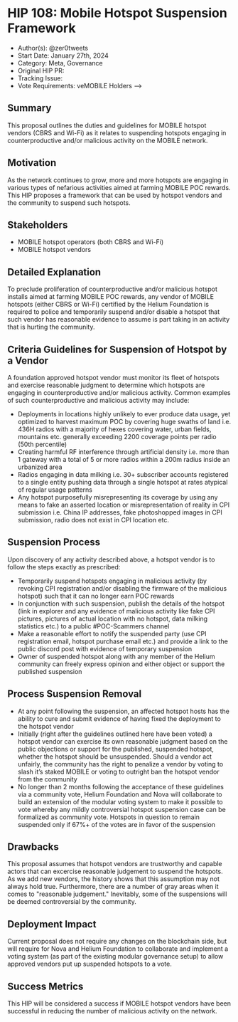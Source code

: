 # HIP 108: Mobile Hotspot Suspension Framework

- Author(s): @zer0tweets
- Start Date: January 27th, 2024
- Category: Meta, Governance
- Original HIP PR:
- Tracking Issue: 
- Vote Requirements: veMOBILE Holders -->

## Summary

This proposal outlines the duties and guidelines for MOBILE hotspot vendors (CBRS and Wi-Fi) as it relates to suspending hotspots engaging in counterproductive and/or malicious activity on the MOBILE network. 

## Motivation

As the network continues to grow, more and more hotspots are engaging in various types of nefarious activities aimed at farming MOBILE POC rewards. This HIP proposes a framework that can be used by hotspot vendors and the community to suspend such hotspots. 

## Stakeholders

- MOBILE hotspot operators (both CBRS and Wi-Fi)
- MOBILE hotspot vendors

## Detailed Explanation

To preclude proliferation of counterproductive and/or malicious hotspot installs aimed at farming MOBILE POC rewards, any vendor of MOBILE hotspots (either CBRS or Wi-Fi) certified by the Helium Foundation is required to police and temporarily suspend and/or disable a hotspot that such vendor has reasonable evidence to assume is part taking in an activity that is hurting the community.

## Criteria Guidelines for Suspension of Hotspot by a Vendor
A foundation approved hotspot vendor must monitor its fleet of hotspots and exercise reasonable judgment to determine which hotspots are engaging in counterproductive and/or malicious activity. Common examples of such counterproductive and malicious activity may include:

 
-   Deployments in locations highly unlikely to ever produce data usage, yet optimized to harvest maximum POC by covering huge swaths of land i.e. 436H radios with a majority of hexes covering water, urban fields, mountains etc. generally exceeding 2200 coverage points per radio (50th percentile)
-   Creating harmful RF interference through artificial density i.e. more than 1 gateway with a total of 5 or more radios within a 200m radius inside an urbanized area 
-   Radios engaging in data milking i.e. 30+ subscriber accounts registered to a single entity pushing data through a single hotspot at rates atypical of regular usage patterns  
-   Any hotspot purposefully misrepresenting its coverage by using any means to fake an asserted location or misrepresentation of reality in CPI submission i.e. China IP addresses, fake photoshopped images in CPI submission, radio does not exist in CPI location etc.
    
## Suspension Process
Upon discovery of any activity described above, a hotspot vendor is to follow the steps exactly as prescribed:

-   Temporarily suspend hotspots engaging in malicious activity (by revoking CPI registration and/or disabling the firmware of the malicious hotspot) such that it can no longer earn POC rewards
-   In conjunction with such suspension, publish the details of the hotspot (link in explorer and any evidence of malicious activity like fake CPI pictures, pictures of actual location with no hotspot, data milking statistics etc.) to a public #POC-Scammers channel 
-   Make a reasonable effort to notify the suspended party (use CPI registration email, hotspot purchase email etc.) and provide a link to the public discord post with evidence of temporary suspension  
-   Owner of suspended hotspot along with any member of the Helium community can freely express opinion and either object or support the published suspension
  
## Process Suspension Removal
-   At any point following the suspension, an affected hotspot hosts has the ability to cure and submit evidence of having fixed the deployment to the hotspot vendor   
-   Initially (right after the guidelines outlined here have been voted) a hotspot vendor can exercise its own reasonable judgment based on the public objections or support for the published, suspended hotspot, whether the hotspot should be unsuspended. Should a vendor act unfairly, the community has the right to penalize a vendor by voting to slash it’s staked MOBILE or voting to outright ban the hotspot vendor from the community   
-   No longer than 2 months following the acceptance of these guidelines via a community vote, Helium Foundation and Nova will collaborate to build an extension of the modular voting system to make it possible to vote whereby any mildly controversial hotspot suspension case can be formalized as community vote. Hotspots in question to remain suspended only if 67%+ of the votes are in favor of the suspension

## Drawbacks

This proposal assumes that hotspot vendors are trustworthy and capable actors that can excercise reasonable judgement to suspend the hotspots. As we add new vendors, the history shows that this assumption may not always hold true. Furthermore, there are a number of gray areas when it comes to "reasonable judgement." Inevitably, some of the suspensions will be deemed controversial by the community. 


## Deployment Impact

Current proposal does not require any changes on the blockchain side, but will require for Nova and Helium Foundation to collaborate and implement a voting system (as part of the existing modular governance setup) to allow approved vendors put up suspended hotspots to a vote. 

## Success Metrics

This HIP will be considered a success if MOBILE hotspot vendors have been successful in reducing the number of malicious activity on the network. 
